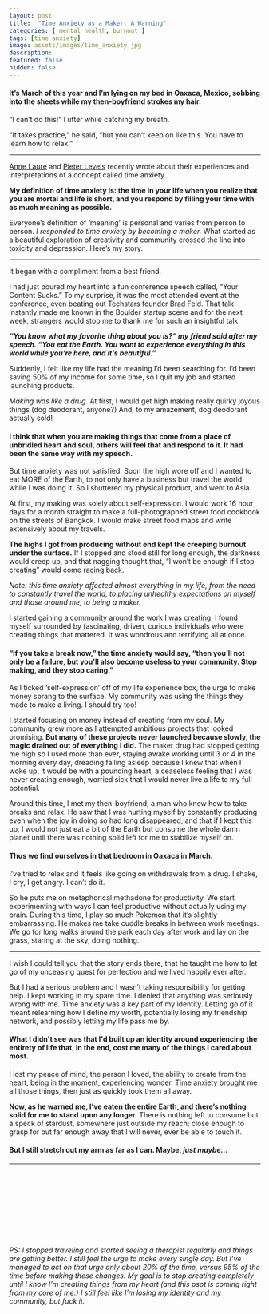 ```yaml
---
layout: post
title:  "Time Anxiety as a Maker: A Warning"
categories: [ mental health, burnout ]
tags: [time anxiety]
image: assets/images/time_anxiety.jpg
description: 
featured: false
hidden: false
---
```


#### It’s March of this year and I’m lying on my bed in Oaxaca, Mexico, sobbing into the sheets while my then-boyfriend strokes my hair.

“I can’t do this!” I utter while catching my breath.

“It takes practice,” he said, “but you can’t keep on like this. You have to learn how to relax.”

---

[Anne Laure](https://nesslabs.com/time-anxiety) and [Pieter Levels](https://levels.io/enjoy-your-tea-and-a-cookie/) recently wrote about their experiences and interpretations of a concept called time anxiety.

**My definition of time anxiety is: the time in your life when you realize that you are mortal and life is short, and you respond by filling your time with as much meaning as possible.**

Everyone’s definition of ‘meaning’ is personal and varies from person to person. *I responded to time anxiety by becoming a maker.* What started as a beautiful exploration of creativity and community crossed the line into toxicity and depression. Here’s my story.

---

It began with a compliment from a best friend.

I had just poured my heart into a fun conference speech called, “Your Content Sucks.” To my surprise, it was the most attended event at the conference, even beating out Techstars founder Brad Feld. That talk instantly made me known in the Boulder startup scene and for the next week, strangers would stop me to thank me for such an insightful talk.

**_“You know what my favorite thing about you is?” my friend said after my speech. “You eat the Earth. You want to experience everything in this world while you’re here, and it’s beautiful.”_**

Suddenly, I felt like my life had the meaning I’d been searching for. I’d been saving 50% of my income for some time, so I quit my job and started launching products.

*Making was like a drug.* At first, I would get high making really quirky joyous things (dog deodorant, anyone?) And, to my amazement, dog deodorant actually sold!

#### I think that when you are making things that come from a place of unbridled heart and soul, others will feel that and respond to it. It had been the same way with my speech.

But time anxiety was not satisfied. Soon the high wore off and I wanted to eat MORE of the Earth, to not only have a business but travel the world while I was doing it. So I shuttered my physical product, and went to Asia.

At first, my making was solely about self-expression. I would work 16 hour days for a month straight to make a full-photographed street food cookbook on the streets of Bangkok. I would make street food maps and write extensively about my travels.

**The highs I got from producing without end kept the creeping burnout under the surface.** If I stopped and stood still for long enough, the darkness would creep up, and that nagging thought that, “I won’t be enough if I stop creating” would come racing back.

_Note: this time anxiety affected almost everything in my life, from the need to constantly travel the world, to placing unhealthy expectations on myself and those around me, to being a maker._

I started gaining a community around the work I was creating. I found myself surrounded by fascinating, driven, curious individuals who were creating things that mattered. It was wondrous and terrifying all at once. 

#### “If you take a break now,” the time anxiety would say, “then you’ll not only be a failure, but you’ll also become useless to your community. Stop making, and they stop caring.”

As I ticked ‘self-expression’ off of my life experience box, the urge to make money sprang to the surface. My community was using the things they made to make a living. I should try too!

I started focusing on money instead of creating from my soul. My community grew more as I attempted ambitious projects that looked promising. **But many of these projects never launched because slowly, the magic drained out of everything I did.** The maker drug had stopped getting me high so I used more than ever, staying awake working until 3 or 4 in the morning every day, dreading falling asleep because I knew that when I woke up, it would be with a pounding heart, a ceaseless feeling that I was never creating enough, worried sick that I would never live a life to my full potential.

Around this time, I met my then-boyfriend, a man who knew how to take breaks and relax. He saw that I was hurting myself by constantly producing even when the joy in doing so had long disappeared, and that if I kept this up, I would not just eat a bit of the Earth but consume the whole damn planet until there was nothing solid left for me to stabilize myself on.

#### Thus we find ourselves in that bedroom in Oaxaca in March. 

I’ve tried to relax and it feels like going on withdrawals from a drug. I shake, I cry, I get angry. I can’t do it. 

So he puts me on metaphorical methadone for productivity. We start experimenting with ways I can feel productive without actually using my brain. During this time, I play so much Pokemon that it’s slightly embarrassing. He makes me take cuddle breaks in between work meetings. We go for long walks around the park each day after work and lay on the grass, staring at the sky, doing nothing.

---

I wish I could tell you that the story ends there, that he taught me how to let go of my unceasing quest for perfection and we lived happily ever after.

But I had a serious problem and I wasn’t taking responsibility for getting help. I kept working in my spare time. I denied that anything was seriously wrong with me. Time anxiety was a key part of my identity. Letting go of it meant relearning how I define my worth, potentially losing my friendship network, and possibly letting my life pass me by.

#### What I didn't see was that I'd built up an identity around experiencing the entirety of life that, in the end, cost me many of the things I cared about most.

I lost my peace of mind, the person I loved, the ability to create from the heart, being in the moment, experiencing wonder. Time anxiety brought me all those things, then just as quickly took them all away.

**Now, as he warned me, I’ve eaten the entire Earth, and there’s nothing solid for me to stand upon any longer.** There is nothing left to consume but a speck of stardust, somewhere just outside my reach; close enough to grasp for but far enough away that I will never, ever be able to touch it.

#### But I still stretch out my arm as far as I can. Maybe, _just maybe…_ 


---
<br>
<br>
<br>
<br>
<br>
<br>
<br>
<br>



_PS: I stopped traveling and started seeing a therapist regularly and things are getting better. I still feel the urge to make every single day. But I’ve managed to act on that urge only about 20% of the time, versus 95% of the time before making these changes. My goal is to stop creating completely until I know I’m creating things from my heart (and this psot is coming right from my core of me.) I still feel like I’m losing my identity and my community, but fuck it._
